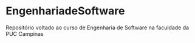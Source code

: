 # EngenhariadeSoftware
Repositório voltado ao curso de Engenharia de Software na faculdade da PUC Campinas
